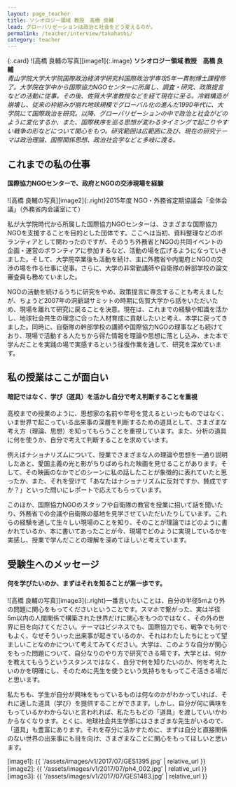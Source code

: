 ```yaml
---
layout: page_teacher
title: ソシオロジー領域 教授　高橋 良輔
lead: グローバリゼーションは政治と社会をどう変えるのか。
permalink: /teacher/interview/takahashi/
category: teacher
---
```



{:.card}
![高橋 良輔の写真][image1]{:.image}
**ソシオロジー領域 教授　高橋 良輔**  
*青山学院大学大学院国際政治経済学研究科国際政治学専攻5年一貫制博士課程修了。大学院在学中から国際協力NGOセンターに所属し、調査・研究、政策提言などの活動に従事。その後、佐賀大学准教授などを経て現在に至る。冷戦構造が崩壊し、従来の枠組みが崩れ地球規模でグローバル化の進んだ1990年代に、大学院にて国際政治を研究。以降、グローバリゼーションの中で政治と社会がどのように変化するか、また、国際秩序を巡る思想が変わるタイミングで起こりやすい戦争の形などについて関心をもつ。研究範囲は広範囲に及び、現在の研究テーマは政治理論、国際関係思想、政治社会学などと多岐に渡る。*


## これまでの私の仕事

#### 国際協力NGOセンターで、政府とNGOの交渉現場を経験

![高橋 良輔の写真][image2]{:.right}2015年度 NGO・外務省定期協議会「全体会議」（外務省内会議室にて）

私が大学院時代から所属した国際協力NGOセンターは、さまざまな国際協力NGOを支援することを目的とした団体です。ここへは当初、資料整理などのボランティアとして関わったのですが、そのうち外務省とNGOの共同イベントの企画・運営のボランティアに参加するなど、活動の場を広げるようになっていきました。そして、大学院卒業後も活動を続け、主に外務省や内閣府とNGOの交渉の場を作る仕事に従事。さらに、大学の非常勤講師や自衛隊の幹部学校の論文審査員も務めていました。

NGOの活動を続けるうちに研究をやめ、政策提言に専念することも考えましたが、ちょうど2007年の洞爺湖サミットの時期に佐賀大学から話をいただいため、現場を離れて研究に戻ることを決意。現在は、これまでの経験や知識を活かし、地球社会共生の理念に合った人材育成に貢献したいと考え、本学に戻ってきました。同時に、自衛隊の幹部学校の講師や国際協力NGOの理事なども続けており、現場で活動する人たちから得た情報を理論や思想に落とし込み、また本で学んだことを実践の場で実感するという往復作業を通して、研究を深めています。

## 私の授業はここが面白い

#### 暗記ではなく、学び（道具）を活かし自分で考え判断することを重視

高校までの授業のように、思想家の名前や年号を覚えるといったものではなく、いま世界で起こっている出来事の深層を判断するための道具として、さまざまな考え方（理論、思想）を知ってもらうことを重視しています。また、分析の道具に何を使うか、自分で考えて判断することを求めています。

例えばナショナリズムについて、授業でさまざまな人の理論や思想を一通り説明したあと、愛国主義の光と影がちりばめられた映画を見せることがあります。そして、その映画のなかでどのシーンに私の話したことが象徴的に表れていたと思ったか、また、それを受けて「あなたはナショナリズムに反対ですか、賛成ですか？」といった問いにレポートで応えてもらっています。

このほか、国際協力NGOのスタッフや自衛隊の教官を授業に招いて話を聞いたり、外務省での会議や自衛隊の基地を見学させていただいたりしています。これらの経験を通して生々しい現場のことを知り、そのことが理論ではどのように書かれているか、本に書いてあったことが今、現場でどのように実現しているかを実感し、授業で学んだことの理解を深めてほしいと考えています。

## 受験生へのメッセージ

#### 何を学びたいのか、まずはそれを知ることが第一歩です。

![高橋 良輔の写真][image3]{:.right}一番言いたいことは、自分の半径5mより外の問題に関心をもってくださいということです。スマホで繋がった、実は半径5m以内の人間関係で構築された世界だけに関心をもつのではなく、その外の世界に目を向けてください。テーマはビジネスでも、国際協力でも、戦争でも何でもよく、なぜそういった出来事が起きているのか、それはわたしたちにとって望ましいことなのかについて考えてみてください。大学は、このような自分が関心をもった問題について、自分なりのやり方で研究できる場です。大学とは、何かを教えてもらうというスタンスではなく、自分で何を知りたいのか、何を考えたいのかを明確にし、そのために先生を使うという気持ちをもってこそ活きる場だと思います。

私たちも、学生が自分が興味をもっているものは何なのかがわかっていれば、それに適した道具（学び）を提供することができます。しかし、自分が何に興味をもっているかわからないと言われれば、私たちもどの「道具」を渡していいかわからなくなります。とくに、地球社会共生学部にはさまざまな先生がいるので、「道具」も豊富にあります。それを存分に活かすために、まずは自分と直接関係のない世界の出来事にも目を向け、さまざまなことに関心をもってほしいと思います。

[image1]: {{ '/assets/images/v1/2017/07/GES1395.jpg' | relative_url }}
[image2]: {{ '/assets/images/v1/2017/07/ph4_002.jpg' | relative_url }}
[image3]: {{ '/assets/images/v1/2017/07/GES1483.jpg' | relative_url }}
